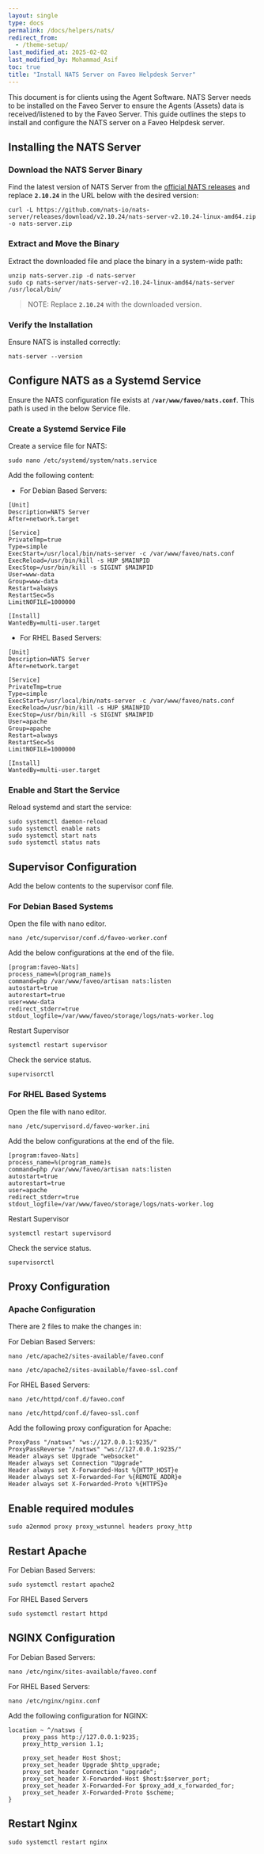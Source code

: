 ```yaml
---
layout: single
type: docs
permalink: /docs/helpers/nats/
redirect_from:
  - /theme-setup/
last_modified_at: 2025-02-02
last_modified_by: Mohammad_Asif
toc: true
title: "Install NATS Server on Faveo Helpdesk Server"
---
```


This document is for clients using the Agent Software. NATS Server needs to be installed on the Faveo Server to ensure the Agents (Assets) data is received/listened to by the Faveo Server. This guide outlines the steps to install and configure the NATS server on a Faveo Helpdesk server.

## Installing the NATS Server

### Download the NATS Server Binary
Find the latest version of NATS Server from the <a href="https://github.com/nats-io/nats-server/releases" target="_blank" rel="noopener">official NATS releases</a>   and replace <code><b>2.10.24</b></code> in the URL below with the desired version:

```
curl -L https://github.com/nats-io/nats-server/releases/download/v2.10.24/nats-server-v2.10.24-linux-amd64.zip -o nats-server.zip
```

### Extract and Move the Binary
Extract the downloaded file and place the binary in a system-wide path:

```
unzip nats-server.zip -d nats-server
sudo cp nats-server/nats-server-v2.10.24-linux-amd64/nats-server /usr/local/bin/
```

> NOTE: Replace <code><b>2.10.24</b></code> with the downloaded version.

### Verify the Installation
Ensure NATS is installed correctly:

```
nats-server --version
```

## Configure NATS as a Systemd Service
Ensure the NATS configuration file exists at <code><b>/var/www/faveo/nats.conf</b></code>. This path is used in the below Service file. 

### Create a Systemd Service File
Create a service file for NATS:

```
sudo nano /etc/systemd/system/nats.service
```

Add the following content: 

- For Debian Based Servers:

```
[Unit]
Description=NATS Server
After=network.target

[Service]
PrivateTmp=true
Type=simple
ExecStart=/usr/local/bin/nats-server -c /var/www/faveo/nats.conf
ExecReload=/usr/bin/kill -s HUP $MAINPID
ExecStop=/usr/bin/kill -s SIGINT $MAINPID
User=www-data
Group=www-data
Restart=always
RestartSec=5s
LimitNOFILE=1000000

[Install]
WantedBy=multi-user.target
```

- For RHEL Based Servers:

```
[Unit]
Description=NATS Server
After=network.target

[Service]
PrivateTmp=true
Type=simple
ExecStart=/usr/local/bin/nats-server -c /var/www/faveo/nats.conf
ExecReload=/usr/bin/kill -s HUP $MAINPID
ExecStop=/usr/bin/kill -s SIGINT $MAINPID
User=apache
Group=apache
Restart=always
RestartSec=5s
LimitNOFILE=1000000

[Install]
WantedBy=multi-user.target
```

### Enable and Start the Service
Reload systemd and start the service:

```
sudo systemctl daemon-reload
sudo systemctl enable nats
sudo systemctl start nats
sudo systemctl status nats
```

## Supervisor Configuration
Add the below contents to the supervisor conf file.

### For Debian Based Systems
Open the file with nano editor.

```
nano /etc/supervisor/conf.d/faveo-worker.conf
```

Add the below configurations at the end of the file.

```
[program:faveo-Nats]
process_name=%(program_name)s
command=php /var/www/faveo/artisan nats:listen
autostart=true
autorestart=true
user=www-data
redirect_stderr=true
stdout_logfile=/var/www/faveo/storage/logs/nats-worker.log
```

Restart Supervisor

```
systemctl restart supervisor
```

Check the service status.

```
supervisorctl
```


### For RHEL Based Systems
Open the file with nano editor.

```
nano /etc/supervisord.d/faveo-worker.ini
```

Add the below configurations at the end of the file.

```
[program:faveo-Nats]
process_name=%(program_name)s
command=php /var/www/faveo/artisan nats:listen
autostart=true
autorestart=true
user=apache
redirect_stderr=true
stdout_logfile=/var/www/faveo/storage/logs/nats-worker.log
```

Restart Supervisor

```
systemctl restart supervisord
```

Check the service status.

```
supervisorctl
```

## Proxy Configuration

### Apache Configuration
There are 2 files to make the changes in:

For Debian Based Servers:

```
nano /etc/apache2/sites-available/faveo.conf

nano /etc/apache2/sites-available/faveo-ssl.conf
```

For RHEL Based Servers:

```
nano /etc/httpd/conf.d/faveo.conf

nano /etc/httpd/conf.d/faveo-ssl.conf
```

Add the following proxy configuration for Apache:

```
ProxyPass "/natsws" "ws://127.0.0.1:9235/"
ProxyPassReverse "/natsws" "ws://127.0.0.1:9235/"
Header always set Upgrade "websocket"
Header always set Connection "Upgrade"
Header always set X-Forwarded-Host %{HTTP_HOST}e
Header always set X-Forwarded-For %{REMOTE_ADDR}e
Header always set X-Forwarded-Proto %{HTTPS}e
```

## Enable required modules 
```
sudo a2enmod proxy proxy_wstunnel headers proxy_http
```

## Restart Apache

For Debian Based Servers:

```
sudo systemctl restart apache2
```

For RHEL Based Servers

```
sudo systemctl restart httpd
```

## NGINX Configuration

For Debian Based Servers:

```
nano /etc/nginx/sites-available/faveo.conf
```

For RHEL Based Servers:

```
nano /etc/nginx/nginx.conf
```

Add the following configuration for NGINX:

```
location ~ ^/natsws {
    proxy_pass http://127.0.0.1:9235;
    proxy_http_version 1.1;

    proxy_set_header Host $host;
    proxy_set_header Upgrade $http_upgrade;
    proxy_set_header Connection "upgrade";
    proxy_set_header X-Forwarded-Host $host:$server_port;
    proxy_set_header X-Forwarded-For $proxy_add_x_forwarded_for;
    proxy_set_header X-Forwarded-Proto $scheme;
}
```

## Restart Nginx

```
sudo systemctl restart nginx
```